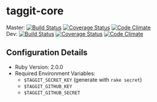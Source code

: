 # taggit-core 

Master: [![Build Status](https://travis-ci.org/TaggitIO/taggit-core.png?branch=master)](https://travis-ci.org/TaggitIO/taggit-core) [![Coverage Status](https://coveralls.io/repos/TaggitIO/taggit-core/badge.png?branch=master)](https://coveralls.io/r/TaggitIO/taggit-core?branch=master) [![Code Climate](https://codeclimate.com/repos/51f74191f3ea0011980008bd/badges/5fa60a57e04e347bb135/gpa.png)](https://codeclimate.com/repos/51f74191f3ea0011980008bd/feed)  
Dev: [![Build Status](https://travis-ci.org/TaggitIO/taggit-core.png?branch=dev)](https://travis-ci.org/TaggitIO/taggit-core) [![Coverage Status](https://coveralls.io/repos/TaggitIO/taggit-core/badge.png?branch=dev)](https://coveralls.io/r/TaggitIO/taggit-core?branch=dev) [![Code Climate](https://codeclimate.com/repos/51f74182c7f3a3369d00031a/badges/98fdfd0fa67e27fc2962/gpa.png)](https://codeclimate.com/repos/51f74182c7f3a3369d00031a/feed)

## Configuration Details
* Ruby Version: 2.0.0
* Required Environment Variables:
  * `$TAGGIT_SECRET_KEY` (generate with `rake secret`)
  * `$TAGGIT_GITHUB_KEY`
  * `$TAGGIT_GITHUB_SECRET`

